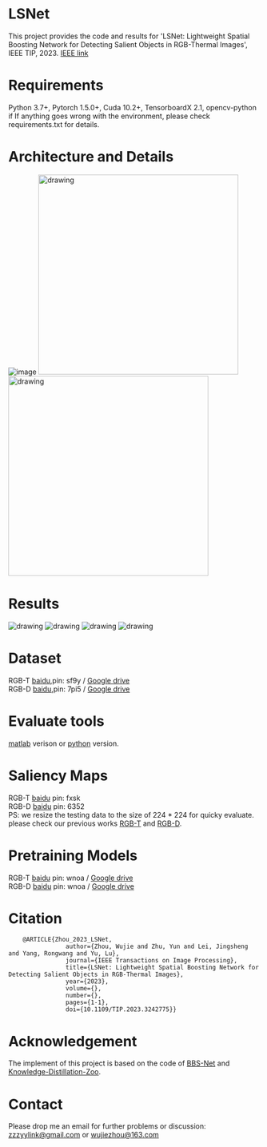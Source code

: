 # LSNet
This project provides the code and results for 'LSNet: Lightweight Spatial Boosting Network for Detecting Salient Objects in RGB-Thermal Images', IEEE TIP, 2023. [IEEE link](https://ieeexplore.ieee.org/document/10042233)  <br>

# Requirements
Python 3.7+, Pytorch 1.5.0+, Cuda 10.2+, TensorboardX 2.1, opencv-python <br>
if If anything goes wrong with the environment, please check requirements.txt for details.

# Architecture and Details
   ![image](https://user-images.githubusercontent.com/38373305/218299592-13bb523b-8f1d-485f-9c65-137dca4e1544.png)
<img src="https://user-images.githubusercontent.com/38373305/218299628-8b7bbdc5-39b2-4d68-9cdb-828e617c0bab.png" alt="drawing" width="400" height="400"/> <img src="https://user-images.githubusercontent.com/38373305/218299686-8a7e7cae-8970-4e56-a4b1-4986b872741f.png" alt="drawing" width="400" height="400"/>

# Results
<img src="https://user-images.githubusercontent.com/38373305/218301004-4556a1c6-b76b-44b6-aeab-1f48b15cc17d.png" alt="drawing"/>
<img src="https://user-images.githubusercontent.com/38373305/218301024-cbf9bfbc-b3e2-4e44-89a2-106fafeda465.png" alt="drawing"/>
<img src="https://user-images.githubusercontent.com/38373305/218301046-2fab51b0-4566-43d0-a861-9d6ee7136cb1.png" alt="drawing"/>
<img src="https://user-images.githubusercontent.com/38373305/218301207-f40f0a86-247c-4da2-85a2-a9b17fae4ec8.png" alt="drawing"/>

# Dataset 
RGB-T [baidu](https://pan.baidu.com/s/1fDht3BmqIYPks_iquST5hQ),pin: sf9y / [Google drive](https://drive.google.com/file/d/1vjdD13DTh9mM69mRRRdFBbpWbmj6MSKj/view?usp=share_link) <br>
RGB-D  [baidu](https://pan.baidu.com/s/1A-fwxAtnwMPuznn1PCATWg),pin: 7pi5 / [Google drive](https://drive.google.com/file/d/1WzTuHQJCKPE5OreanoU0N2e82Y1_VZyA/view?usp=share_link) <br>

# Evaluate tools
[matlab](https://github.com/DengPingFan/CODToolbox) verison or [python](https://github.com/lartpang/PySODMetrics) version.

# Saliency Maps
RGB-T [baidu](https://pan.baidu.com/s/1i5GwM0C0OfE5D5VLXlBkVA) pin: fxsk <br>
RGB-D [baidu](https://pan.baidu.com/s/1bAlk753MeeRG0BLMJXAzxQ) pin: 6352 <br>
PS: we resize the testing data to the size of 224 * 224 for quicky evaluate. <br>
please check our previous works [RGB-T](https://github.com/zyrant/APNet) and [RGB-D](https://github.com/zyrant/CCAFNet).

# Pretraining Models
RGB-T [baidu](https://pan.baidu.com/s/1aGP283gNpb3oosvbq4OSDg) pin: wnoa / [Google drive](https://drive.google.com/drive/folders/17xmRA5zhLeIIS_-1EXbhxhPoW-Xn40xl?usp=sharing) <br>
RGB-D [baidu](https://pan.baidu.com/s/1aGP283gNpb3oosvbq4OSDg) pin: wnoa / [Google drive](https://drive.google.com/drive/folders/17xmRA5zhLeIIS_-1EXbhxhPoW-Xn40xl?usp=sharing) <br>

# Citation
        @ARTICLE{Zhou_2023_LSNet,
                    author={Zhou, Wujie and Zhu, Yun and Lei, Jingsheng and Yang, Rongwang and Yu, Lu},
                    journal={IEEE Transactions on Image Processing}, 
                    title={LSNet: Lightweight Spatial Boosting Network for Detecting Salient Objects in RGB-Thermal Images}, 
                    year={2023},
                    volume={},
                    number={},
                    pages={1-1},
                    doi={10.1109/TIP.2023.3242775}}      
                    
# Acknowledgement
The implement of this project is based on the code of [BBS-Net](https://github.com/zyjwuyan/BBS-Net) and [Knowledge-Distillation-Zoo](https://github.com/AberHu/Knowledge-Distillation-Zoo).

# Contact
Please drop me an email for further problems or discussion: zzzyylink@gmail.com or wujiezhou@163.com
